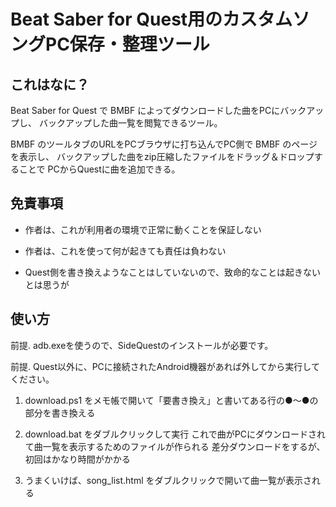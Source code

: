 Beat Saber for Quest用のカスタムソングPC保存・整理ツール
============================================================

これはなに？
------------------------------

Beat Saber for Quest で BMBF によってダウンロードした曲をPCにバックアップし、
バックアップした曲一覧を閲覧できるツール。

BMBF のツールタブのURLをPCブラウザに打ち込んでPC側で BMBF のページを表示し、
バックアップした曲をzip圧縮したファイルをドラッグ＆ドロップすることで
PCからQuestに曲を追加できる。


免責事項
------------------------------

- 作者は、これが利用者の環境で正常に動くことを保証しない

- 作者は、これを使って何が起きても責任は負わない

- Quest側を書き換えようなことはしていないので、致命的なことは起きないとは思うが


使い方
------------------------------

前提. adb.exeを使うので、SideQuestのインストールが必要です。

前提. Quest以外に、PCに接続されたAndroid機器があれば外してから実行してください。

1. download.ps1 をメモ帳で開いて「要書き換え」と書いてある行の●～●の部分を書き換える

2. download.bat をダブルクリックして実行
   これで曲がPCにダウンロードされて曲一覧を表示するためのファイルが作られる
   差分ダウンロードをするが、初回はかなり時間がかかる

3. うまくいけば、song_list.html をダブルクリックで開いて曲一覧が表示される


